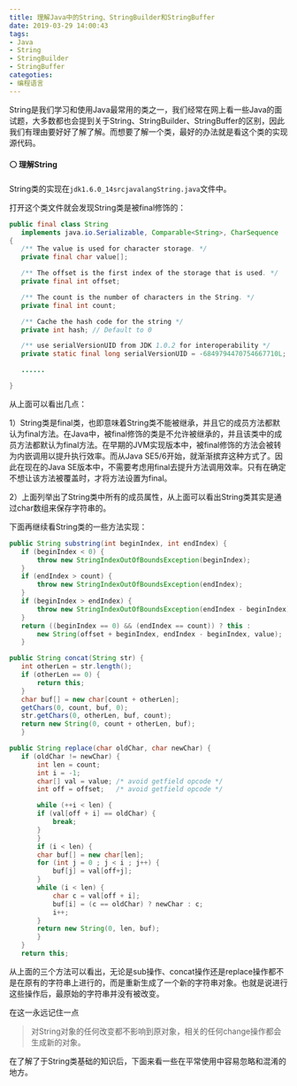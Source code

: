 ```yaml
---
title: 理解Java中的String、StringBuilder和StringBuffer
date: 2019-03-29 14:00:43
tags:
- Java
- String
- StringBuilder
- StringBuffer
categoties:
- 编程语言
---
```


String是我们学习和使用Java最常用的类之一，我们经常在网上看一些Java的面试题，大多数都也会提到关于String、StringBuilder、StringBuffer的区别，因此我们有理由要好好了解了解。而想要了解一个类，最好的办法就是看这个类的实现源代码。

<!-- more -->

#### ⚪ 理解String

String类的实现在`jdk1.6.0_14srcjavalangString.java`文件中。

打开这个类文件就会发现String类是被final修饰的：

```java
public final class String
   implements java.io.Serializable, Comparable<String>, CharSequence
{
   /** The value is used for character storage. */
   private final char value[];

   /** The offset is the first index of the storage that is used. */
   private final int offset;

   /** The count is the number of characters in the String. */
   private final int count;

   /** Cache the hash code for the string */
   private int hash; // Default to 0

   /** use serialVersionUID from JDK 1.0.2 for interoperability */
   private static final long serialVersionUID = -6849794470754667710L;

   ......

}
```

从上面可以看出几点：

1）String类是final类，也即意味着String类不能被继承，并且它的成员方法都默认为final方法。在Java中，被final修饰的类是不允许被继承的，并且该类中的成员方法都默认为final方法。在早期的JVM实现版本中，被final修饰的方法会被转为内嵌调用以提升执行效率。而从Java SE5/6开始，就渐渐摈弃这种方式了。因此在现在的Java SE版本中，不需要考虑用final去提升方法调用效率。只有在确定不想让该方法被覆盖时，才将方法设置为final。

2）上面列举出了String类中所有的成员属性，从上面可以看出String类其实是通过char数组来保存字符串的。

下面再继续看String类的一些方法实现：

```java
public String substring(int beginIndex, int endIndex) {
   if (beginIndex < 0) {
       throw new StringIndexOutOfBoundsException(beginIndex);
   }
   if (endIndex > count) {
       throw new StringIndexOutOfBoundsException(endIndex);
   }
   if (beginIndex > endIndex) {
       throw new StringIndexOutOfBoundsException(endIndex - beginIndex);
   }
   return ((beginIndex == 0) && (endIndex == count)) ? this :
       new String(offset + beginIndex, endIndex - beginIndex, value);
   }

public String concat(String str) {
   int otherLen = str.length();
   if (otherLen == 0) {
       return this;
   }
   char buf[] = new char[count + otherLen];
   getChars(0, count, buf, 0);
   str.getChars(0, otherLen, buf, count);
   return new String(0, count + otherLen, buf);
   }

public String replace(char oldChar, char newChar) {
   if (oldChar != newChar) {
       int len = count;
       int i = -1;
       char[] val = value; /* avoid getfield opcode */
       int off = offset;   /* avoid getfield opcode */

       while (++i < len) {
       if (val[off + i] == oldChar) {
           break;
       }
       }
       if (i < len) {
       char buf[] = new char[len];
       for (int j = 0 ; j < i ; j++) {
           buf[j] = val[off+j];
       }
       while (i < len) {
           char c = val[off + i];
           buf[i] = (c == oldChar) ? newChar : c;
           i++;
       }
       return new String(0, len, buf);
       }
   }
   return this;
```

从上面的三个方法可以看出，无论是sub操作、concat操作还是replace操作都不是在原有的字符串上进行的，而是重新生成了一个新的字符串对象。也就是说进行这些操作后，最原始的字符串并没有被改变。

在这一永远记住一点

> 对String对象的任何改变都不影响到原对象，相关的任何change操作都会生成新的对象。

在了解了于String类基础的知识后，下面来看一些在平常使用中容易忽略和混淆的地方。
